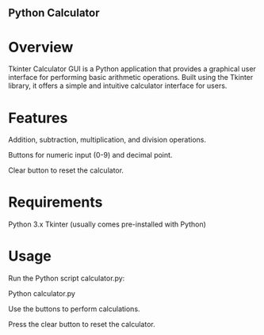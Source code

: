 ## Python Calculator

# Overview
Tkinter Calculator GUI is a Python application that provides a graphical user interface for performing basic arithmetic operations. Built using the Tkinter library, it offers a simple and intuitive calculator interface for users.

# Features
Addition, subtraction, multiplication, and division operations.

Buttons for numeric input (0-9) and decimal point.

Clear button to reset the calculator.

# Requirements
Python 3.x
Tkinter (usually comes pre-installed with Python)

# Usage
Run the Python script calculator.py:

Python calculator.py

Use the buttons to perform calculations.

Press the clear button to reset the calculator.
